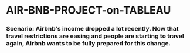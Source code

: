 # AIR-BNB-PROJECT-on-TABLEAU
### Scenario: Airbnb's income dropped a lot recently. Now that travel restrictions are easing and people are starting to travel again, Airbnb wants to be fully prepared for this change.

